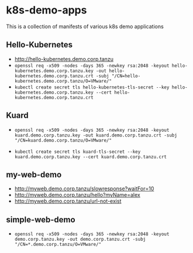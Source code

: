 # k8s-demo-apps
This is a collection of manifests of various k8s demo applications

## Hello-Kubernetes
- http://hello-kubernetes.demo.corp.tanzu
- `openssl req -x509 -nodes -days 365 -newkey rsa:2048 -keyout hello-kubernetes.demo.corp.tanzu.key -out hello-kubernetes.demo.corp.tanzu.crt -subj "/CN=hello-kubernetes.demo.corp.tanzu/O=VMware/"`
- `kubectl create secret tls hello-kubernetes-tls-secret --key hello-kubernetes.demo.corp.tanzu.key --cert hello-kubernetes.demo.corp.tanzu.crt`

## Kuard
- `openssl req -x509 -nodes -days 365 -newkey rsa:2048 -keyout kuard.demo.corp.tanzu.key -out kuard.demo.corp.tanzu.crt -subj "/CN=kuard.demo.corp.tanzu/O=VMware/"`

- `kubectl create secret tls kuard-tls-secret --key kuard.demo.corp.tanzu.key --cert kuard.demo.corp.tanzu.crt`

## my-web-demo
- http://myweb.demo.corp.tanzu/slowresponse?waitFor=10
- http://myweb.demo.corp.tanzu/hello?myName=alex
- http://myweb.demo.corp.tanzu/url-not-exist


## simple-web-demo
- `openssl req -x509 -nodes -days 365 -newkey rsa:2048 -keyout demo.corp.tanzu.key -out demo.corp.tanzu.crt -subj "/CN=*.demo.corp.tanzu/O=VMware/"`
